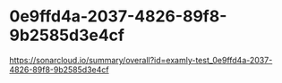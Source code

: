 # 0e9ffd4a-2037-4826-89f8-9b2585d3e4cf
https://sonarcloud.io/summary/overall?id=examly-test_0e9ffd4a-2037-4826-89f8-9b2585d3e4cf

